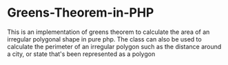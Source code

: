 # Greens-Theorem-in-PHP
This is an implementation of greens theorem to calculate the area of an irregular polygonal shape in pure php. The class can also be used to calculate the perimeter of an irregular polygon such as the distance around a city, or state that's been represented as a polygon
